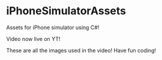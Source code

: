 # iPhoneSimulatorAssets
Assets for iPhone simulator using C#!

Video now live on YT!

These are all the images used in the video! Have fun coding!
